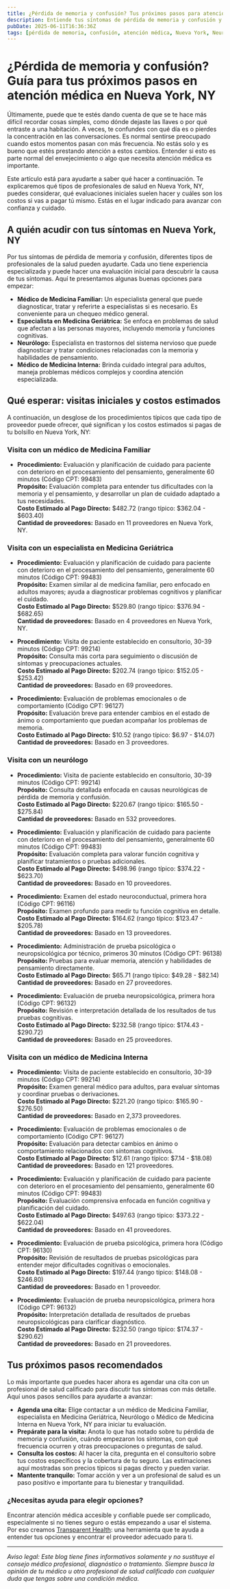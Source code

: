 ```yaml
---
title: ¿Pérdida de memoria y confusión? Tus próximos pasos para atención médica en Nueva York, NY  
description: Entiende tus síntomas de pérdida de memoria y confusión y aprende a quién acudir y los costos típicos en Nueva York, NY para una evaluación profesional y cuidados.  
pubDate: 2025-06-11T16:36:36Z  
tags: [pérdida de memoria, confusión, atención médica, Nueva York, Neurología, Geriatría, Medicina Familiar, Medicina Interna]  
---
```


# ¿Pérdida de memoria y confusión? Guía para tus próximos pasos en atención médica en Nueva York, NY

Últimamente, puede que te estés dando cuenta de que se te hace más difícil recordar cosas simples, como dónde dejaste las llaves o por qué entraste a una habitación. A veces, te confundes con qué día es o pierdes la concentración en las conversaciones. Es normal sentirse preocupado cuando estos momentos pasan con más frecuencia. No estás solo y es bueno que estés prestando atención a estos cambios. Entender si esto es parte normal del envejecimiento o algo que necesita atención médica es importante.

Este artículo está para ayudarte a saber qué hacer a continuación. Te explicaremos qué tipos de profesionales de salud en Nueva York, NY, puedes considerar, qué evaluaciones iniciales suelen hacer y cuáles son los costos si vas a pagar tú mismo. Estás en el lugar indicado para avanzar con confianza y cuidado.

## A quién acudir con tus síntomas en Nueva York, NY

Por tus síntomas de pérdida de memoria y confusión, diferentes tipos de profesionales de la salud pueden ayudarte. Cada uno tiene experiencia especializada y puede hacer una evaluación inicial para descubrir la causa de tus síntomas. Aquí te presentamos algunas buenas opciones para empezar:

- **Médico de Medicina Familiar:** Un especialista general que puede diagnosticar, tratar y referirte a especialistas si es necesario. Es conveniente para un chequeo médico general.
- **Especialista en Medicina Geriátrica:** Se enfoca en problemas de salud que afectan a las personas mayores, incluyendo memoria y funciones cognitivas.
- **Neurólogo:** Especialista en trastornos del sistema nervioso que puede diagnosticar y tratar condiciones relacionadas con la memoria y habilidades de pensamiento.
- **Médico de Medicina Interna:** Brinda cuidado integral para adultos, maneja problemas médicos complejos y coordina atención especializada.

## Qué esperar: visitas iniciales y costos estimados

A continuación, un desglose de los procedimientos típicos que cada tipo de proveedor puede ofrecer, qué significan y los costos estimados si pagas de tu bolsillo en Nueva York, NY:

### Visita con un médico de Medicina Familiar

- **Procedimiento:** Evaluación y planificación de cuidado para paciente con deterioro en el procesamiento del pensamiento, generalmente 60 minutos (Código CPT: 99483)  
  **Propósito:** Evaluación completa para entender tus dificultades con la memoria y el pensamiento, y desarrollar un plan de cuidado adaptado a tus necesidades.  
  **Costo Estimado al Pago Directo:** $482.72 (rango típico: $362.04 - $603.40)  
  **Cantidad de proveedores:** Basado en 11 proveedores en Nueva York, NY.

### Visita con un especialista en Medicina Geriátrica

- **Procedimiento:** Evaluación y planificación de cuidado para paciente con deterioro en el procesamiento del pensamiento, generalmente 60 minutos (Código CPT: 99483)  
  **Propósito:** Examen similar al de medicina familiar, pero enfocado en adultos mayores; ayuda a diagnosticar problemas cognitivos y planificar el cuidado.  
  **Costo Estimado al Pago Directo:** $529.80 (rango típico: $376.94 - $682.65)  
  **Cantidad de proveedores:** Basado en 4 proveedores en Nueva York, NY.

- **Procedimiento:** Visita de paciente establecido en consultorio, 30-39 minutos (Código CPT: 99214)  
  **Propósito:** Consulta más corta para seguimiento o discusión de síntomas y preocupaciones actuales.  
  **Costo Estimado al Pago Directo:** $202.74 (rango típico: $152.05 - $253.42)  
  **Cantidad de proveedores:** Basado en 69 proveedores.

- **Procedimiento:** Evaluación de problemas emocionales o de comportamiento (Código CPT: 96127)  
  **Propósito:** Evaluación breve para entender cambios en el estado de ánimo o comportamiento que puedan acompañar los problemas de memoria.  
  **Costo Estimado al Pago Directo:** $10.52 (rango típico: $6.97 - $14.07)  
  **Cantidad de proveedores:** Basado en 3 proveedores.

### Visita con un neurólogo

- **Procedimiento:** Visita de paciente establecido en consultorio, 30-39 minutos (Código CPT: 99214)  
  **Propósito:** Consulta detallada enfocada en causas neurológicas de pérdida de memoria y confusión.  
  **Costo Estimado al Pago Directo:** $220.67 (rango típico: $165.50 - $275.84)  
  **Cantidad de proveedores:** Basado en 532 proveedores.

- **Procedimiento:** Evaluación y planificación de cuidado para paciente con deterioro en el procesamiento del pensamiento, generalmente 60 minutos (Código CPT: 99483)  
  **Propósito:** Evaluación completa para valorar función cognitiva y planificar tratamientos o pruebas adicionales.  
  **Costo Estimado al Pago Directo:** $498.96 (rango típico: $374.22 - $623.70)  
  **Cantidad de proveedores:** Basado en 10 proveedores.

- **Procedimiento:** Examen del estado neuroconductual, primera hora (Código CPT: 96116)  
  **Propósito:** Examen profundo para medir tu función cognitiva en detalle.  
  **Costo Estimado al Pago Directo:** $164.62 (rango típico: $123.47 - $205.78)  
  **Cantidad de proveedores:** Basado en 13 proveedores.

- **Procedimiento:** Administración de prueba psicológica o neuropsicológica por técnico, primeros 30 minutos (Código CPT: 96138)  
  **Propósito:** Pruebas para evaluar memoria, atención y habilidades de pensamiento directamente.  
  **Costo Estimado al Pago Directo:** $65.71 (rango típico: $49.28 - $82.14)  
  **Cantidad de proveedores:** Basado en 27 proveedores.

- **Procedimiento:** Evaluación de prueba neuropsicológica, primera hora (Código CPT: 96132)  
  **Propósito:** Revisión e interpretación detallada de los resultados de tus pruebas cognitivas.  
  **Costo Estimado al Pago Directo:** $232.58 (rango típico: $174.43 - $290.72)  
  **Cantidad de proveedores:** Basado en 25 proveedores.

### Visita con un médico de Medicina Interna

- **Procedimiento:** Visita de paciente establecido en consultorio, 30-39 minutos (Código CPT: 99214)  
  **Propósito:** Examen general médico para adultos, para evaluar síntomas y coordinar pruebas o derivaciones.  
  **Costo Estimado al Pago Directo:** $221.20 (rango típico: $165.90 - $276.50)  
  **Cantidad de proveedores:** Basado en 2,373 proveedores.

- **Procedimiento:** Evaluación de problemas emocionales o de comportamiento (Código CPT: 96127)  
  **Propósito:** Evaluación para detectar cambios en ánimo o comportamiento relacionados con síntomas cognitivos.  
  **Costo Estimado al Pago Directo:** $12.61 (rango típico: $7.14 - $18.08)  
  **Cantidad de proveedores:** Basado en 121 proveedores.

- **Procedimiento:** Evaluación y planificación de cuidado para paciente con deterioro en el procesamiento del pensamiento, generalmente 60 minutos (Código CPT: 99483)  
  **Propósito:** Evaluación comprensiva enfocada en función cognitiva y planificación del cuidado.  
  **Costo Estimado al Pago Directo:** $497.63 (rango típico: $373.22 - $622.04)  
  **Cantidad de proveedores:** Basado en 41 proveedores.

- **Procedimiento:** Evaluación de prueba psicológica, primera hora (Código CPT: 96130)  
  **Propósito:** Revisión de resultados de pruebas psicológicas para entender mejor dificultades cognitivas o emocionales.  
  **Costo Estimado al Pago Directo:** $197.44 (rango típico: $148.08 - $246.80)  
  **Cantidad de proveedores:** Basado en 1 proveedor.

- **Procedimiento:** Evaluación de prueba neuropsicológica, primera hora (Código CPT: 96132)  
  **Propósito:** Interpretación detallada de resultados de pruebas neuropsicológicas para clarificar diagnóstico.  
  **Costo Estimado al Pago Directo:** $232.50 (rango típico: $174.37 - $290.62)  
  **Cantidad de proveedores:** Basado en 21 proveedores.

## Tus próximos pasos recomendados

Lo más importante que puedes hacer ahora es agendar una cita con un profesional de salud calificado para discutir tus síntomas con más detalle. Aquí unos pasos sencillos para ayudarte a avanzar:

- **Agenda una cita:** Elige contactar a un médico de Medicina Familiar, especialista en Medicina Geriátrica, Neurólogo o Médico de Medicina Interna en Nueva York, NY para iniciar tu evaluación.
- **Prepárate para la visita:** Anota lo que has notado sobre tu pérdida de memoria y confusión, cuándo empezaron los síntomas, con qué frecuencia ocurren y otras preocupaciones o preguntas de salud.
- **Consulta los costos:** Al hacer la cita, pregunta en el consultorio sobre tus costos específicos y la cobertura de tu seguro. Las estimaciones aquí mostradas son precios típicos si pagas directo y pueden variar.
- **Mantente tranquilo:** Tomar acción y ver a un profesional de salud es un paso positivo e importante para tu bienestar y tranquilidad.

### ¿Necesitas ayuda para elegir opciones?

Encontrar atención médica accesible y confiable puede ser complicado, especialmente si no tienes seguro o estás empezando a usar el sistema. Por eso creamos [Transparent Health](https://transparenthealth.ai): una herramienta que te ayuda a entender tus opciones y encontrar el proveedor adecuado para ti.

---

*Aviso legal: Este blog tiene fines informativos solamente y no sustituye el consejo médico profesional, diagnóstico o tratamiento. Siempre busca la opinión de tu médico u otro profesional de salud calificado con cualquier duda que tengas sobre una condición médica.*